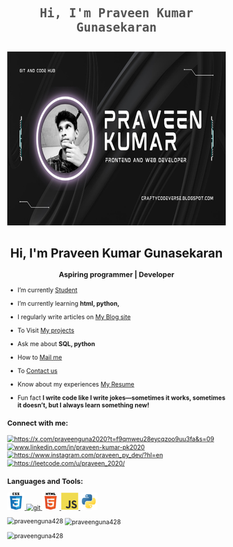 <h1 align="center" style="font-family: Humanist Sans-Serif, Monospace; color:#555;" font-weight: bold;">Hi, I'm Praveen Kumar Gunasekaran</h1>
<h1 align="center"> <img src="https://github.com/Praveenguna428/img-hub/blob/main/github%20profile%20banner.jpeg?raw=true" alt="html" width="1000" height="400"/></h1>

<h1 align="center">Hi, I'm Praveen Kumar Gunasekaran</h1>
<h3 align="center">Aspiring programmer | Developer</h3>

- I’m currently [Student](https://praveenguna428.github.io/blog_about-us-page/)

- I’m currently learning **html, python,**

- I regularly write articles on [My Blog site](http://craftycodeverse.blogspot.com)

- To Visit [My projects](https://craftycodeverse.blogspot.com/p/projects.html)

- Ask me about **SQL, python**

- How to [Mail me](mailto:praveenguna428@gmail.com)

- To [Contact us](https://praveenguna428.github.io/contact-us-form/) 

- Know about my experiences [My Resume](https://docs.google.com/document/d/e/2PACX-1vT4QwxNh6YjFcStfpBFNJf4FbRg45BrhrLT4-JE2EAXdyBI7mB5UouujkLKMfPeaOhS-YlzNwW0JA8r/pub)

- Fun fact **I write code like I write jokes—sometimes it works, sometimes it doesn’t, but I always learn something new!**

<h3 align="left">Connect with me:</h3>
<p align="left">
<a href="https://twitter.com/https://x.com/praveenguna2020?t=f9qmweu28eycqzoo9uu3fa&s=09" target="blank"><img align="center" src="https://raw.githubusercontent.com/rahuldkjain/github-profile-readme-generator/master/src/images/icons/Social/twitter.svg" alt="https://x.com/praveenguna2020?t=f9qmweu28eycqzoo9uu3fa&s=09" height="30" width="40" /></a>
<a href="https://linkedin.com/in/www.linkedin.com/in/praveen-kumar-pk2020" target="blank"><img align="center" src="https://raw.githubusercontent.com/rahuldkjain/github-profile-readme-generator/master/src/images/icons/Social/linked-in-alt.svg" alt="www.linkedin.com/in/praveen-kumar-pk2020" height="30" width="40" /></a>
<a href="https://instagram.com/https://www.instagram.com/praveen_py_dev/?hl=en" target="blank"><img align="center" src="https://raw.githubusercontent.com/rahuldkjain/github-profile-readme-generator/master/src/images/icons/Social/instagram.svg" alt="https://www.instagram.com/praveen_py_dev/?hl=en" height="30" width="40" /></a>
<a href="https://www.leetcode.com/https://leetcode.com/u/praveen_2020/" target="blank"><img align="center" src="https://raw.githubusercontent.com/rahuldkjain/github-profile-readme-generator/master/src/images/icons/Social/leet-code.svg" alt="https://leetcode.com/u/praveen_2020/" height="30" width="40" /></a>
</p>

<h3 align="left">Languages and Tools:</h3>
<p align="left"> <a href="https://www.w3schools.com/css/" target="_blank" rel="noreferrer"> <img src="https://raw.githubusercontent.com/devicons/devicon/master/icons/css3/css3-original-wordmark.svg" alt="css3" width="40" height="40"/> </a> <a href="https://git-scm.com/" target="_blank" rel="noreferrer"> <img src="https://www.vectorlogo.zone/logos/git-scm/git-scm-icon.svg" alt="git" width="40" height="40"/> </a> <a href="https://www.w3.org/html/" target="_blank" rel="noreferrer"> <img src="https://raw.githubusercontent.com/devicons/devicon/master/icons/html5/html5-original-wordmark.svg" alt="html5" width="40" height="40"/> </a> <a href="https://developer.mozilla.org/en-US/docs/Web/JavaScript" target="_blank" rel="noreferrer"> <img src="https://raw.githubusercontent.com/devicons/devicon/master/icons/javascript/javascript-original.svg" alt="javascript" width="40" height="40"/> </a> <a href="https://www.python.org" target="_blank" rel="noreferrer"> <img src="https://raw.githubusercontent.com/devicons/devicon/master/icons/python/python-original.svg" alt="python" width="40" height="40"/> </a> </p>

<p><img align="left" src="https://github-readme-stats.vercel.app/api/top-langs?username=praveenguna428&show_icons=true&locale=en&layout=compact" alt="praveenguna428" /></p>

<p>&nbsp;<img align="center" src="https://github-readme-stats.vercel.app/api?username=praveenguna428&show_icons=true&locale=en" alt="praveenguna428" /></p>

<p><img align="center" src="https://github-readme-streak-stats.herokuapp.com/?user=praveenguna428&" alt="praveenguna428" /></p></a>
